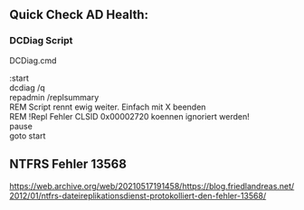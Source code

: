 
## Quick Check AD Health:  

### DCDiag Script
DCDiag.cmd  

:start  
dcdiag /q  
repadmin /replsummary  
REM Script rennt ewig weiter. Einfach mit X beenden  
REM !Repl Fehler CLSID 0x00002720 koennen ignoriert werden!  
pause  
goto start  


## NTFRS Fehler 13568  

https://web.archive.org/web/20210517191458/https://blog.friedlandreas.net/2012/01/ntfrs-dateireplikationsdienst-protokolliert-den-fehler-13568/  

